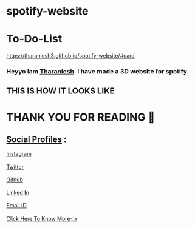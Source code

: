 # spotify-website
# To-Do-List

https://tharaniesh3.github.io/spotify-website/#card

### Heyyo Iam [Tharaniesh](https://www.instagram.com/__thaxx__/). I have made a 3D website for spotify.
## THIS IS HOW IT LOOKS LIKE

  # **THANK YOU FOR READING** 🙏

## <u>Social Profiles</u> :
[Instagram](https://www.instagram.com/__thaxx__/)
<br>
<br>
[Twitter](https://twitter.com/_Tharaniesh_)
<br>
<br>
[Github](https://github.com/Tharaniesh3/)
<br>
<br>
[Linked In](https://www.linkedin.com/in/tharaniesh-p-r-1429a3171/)
<br>
<br>
[Email ID](mailto:www.tharanieshmarvel@gmail.com)
<br> 
<br>
[Click Here To Know More👈](https://tharaniesh3.github.io/website/)


